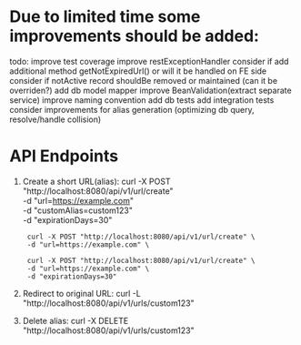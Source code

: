 # Due to limited time some improvements should be added:
todo:
improve test coverage
improve restExceptionHandler
consider if add additional method getNotExpiredUrl() or will it be handled on FE side
consider if notActive record shouldBe removed or maintained (can it be overriden?)
add db model mapper
improve BeanValidation(extract separate service)
improve naming convention
add db tests
add integration tests
consider improvements for alias generation (optimizing db query, resolve/handle collision)


# API Endpoints
1. Create a short URL(alias):
        curl -X POST "http://localhost:8080/api/v1/url/create" \
        -d "url=https://example.com" \
        -d "customAlias=custom123" \
        -d "expirationDays=30"

        curl -X POST "http://localhost:8080/api/v1/url/create" \
        -d "url=https://example.com" \
        
        curl -X POST "http://localhost:8080/api/v1/url/create" \
        -d "url=https://example.com" \
        -d "expirationDays=30"
    
2. Redirect to original URL:
        curl -L "http://localhost:8080/api/v1/urls/custom123"
    
3. Delete alias:
        curl -X DELETE "http://localhost:8080/api/v1/urls/custom123"
